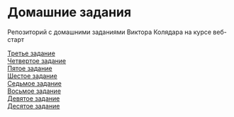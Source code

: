 # Домашние задания
Репозиторий с домашними заданиями Виктора Колядара на курсе веб-старт 

<a href="https://viktorkolyadar.github.io/homeworks/lesson-3/index.html">Третье задание</a><br>
<a href="https://viktorkolyadar.github.io/homeworks/lesson-4/index.html">Четвертое задание</a><br>
<a href="https://viktorkolyadar.github.io/homeworks/lesson-5/index.html">Пятое задание</a><br>
<a href="https://viktorkolyadar.github.io/homeworks/lesson-6.2/index.html">Шестое задание</a><br>
<a href="https://viktorkolyadar.github.io/homeworks/lesson-7/index.html">Седьмое задание</a><br>
<a href="https://viktorkolyadar.github.io/homeworks/lesson-8/src/index.html">Восьмое задание</a><br>
<a href="https://viktorkolyadar.github.io/homeworks/lesson-9/index.html">Девятое задание</a><br>
<a href="https://viktorkolyadar.github.io/homeworks/lesson-10/index.html">Десятое задание</a><br>
